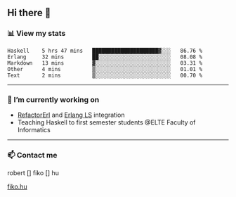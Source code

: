 ## Hi there 👋

### 📊 View my stats

<!--START_SECTION:waka-->
```text
Haskell    5 hrs 47 mins   █████████████████████▓░░░   86.76 % 
Erlang     32 mins         ██░░░░░░░░░░░░░░░░░░░░░░░   08.08 % 
Markdown   13 mins         ▓░░░░░░░░░░░░░░░░░░░░░░░░   03.31 % 
Other      4 mins          ▒░░░░░░░░░░░░░░░░░░░░░░░░   01.01 % 
Text       2 mins          ▒░░░░░░░░░░░░░░░░░░░░░░░░   00.70 % 
```
<!--END_SECTION:waka-->


---

### 🔭 I’m currently working on
- [RefactorErl](https://plc.inf.elte.hu/erlang/) and [Erlang LS](https://erlang-ls.github.io) integration
- Teaching Haskell to first semester students @ELTE Faculty of Informatics

---



### 📫 Contact me
robert [] fiko [] hu

[fiko.hu](https://fiko.hu)


<!--
**robertfiko/robertfiko** is a ✨ _special_ ✨ repository because its `README.md` (this file) appears on your GitHub profile.

Here are some ideas to get you started:

- 🔭 I’m currently working on ...
- 🌱 I’m currently learning ...
- 👯 I’m looking to collaborate on ...
- 🤔 I’m looking for help with ...
- 💬 Ask me about ...
- 📫 How to reach me: ...
- 😄 Pronouns: ...
- ⚡ Fun fact: ...
-->
